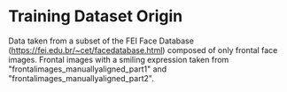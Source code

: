 # Training Dataset Origin

Data taken from a subset of the FEI Face Database (https://fei.edu.br/~cet/facedatabase.html) composed of only frontal face images.
Frontal images with a smiling expression taken from "frontalimages_manuallyaligned_part1" and "frontalimages_manuallyaligned_part2".
